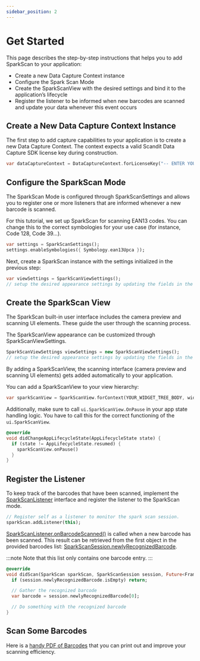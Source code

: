 ```yaml
---
sidebar_position: 2
---
```


# Get Started

This page describes the step-by-step instructions that helps you to add SparkScan to your application:

- Create a new Data Capture Context instance
- Configure the Spark Scan Mode
- Create the SparkScanView with the desired settings and bind it to the application’s lifecycle
- Register the listener to be informed when new barcodes are scanned and update your data whenever this event occurs

## Create a New Data Capture Context Instance

The first step to add capture capabilities to your application is to create a new Data Capture Context. The context expects a valid Scandit Data Capture SDK license key during construction.

```dart
var dataCaptureContext = DataCaptureContext.forLicenseKey("-- ENTER YOUR SCANDIT LICENSE KEY HERE --");
```

## Configure the SparkScan Mode

The SparkScan Mode is configured through SparkScanSettings and allows you to register one or more listeners that are informed whenever a new barcode is scanned.

For this tutorial, we set up SparkScan for scanning EAN13 codes. You can change this to the correct symbologies for your use case (for instance, Code 128, Code 39…).

```dart
var settings = SparkScanSettings();
settings.enableSymbologies({ Symbology.ean13Upca });
```

Next, create a SparkScan instance with the settings initialized in the previous step:

```dart
var viewSettings = SparkScanViewSettings();
// setup the desired appearance settings by updating the fields in the object above
```

## Create the SparkScan View

The SparkScan built-in user interface includes the camera preview and scanning UI elements. These guide the user through the scanning process.

The SparkScanView appearance can be customized through SparkScanViewSettings.

```dart
SparkScanViewSettings viewSettings = new SparkScanViewSettings();
// setup the desired appearance settings by updating the fields in the object above
```

By adding a SparkScanView, the scanning interface (camera preview and scanning UI elements) gets added automatically to your application.

You can add a SparkScanView to your view hierarchy:

```dart
var sparkScanView = SparkScanView.forContext(YOUR_WIDGET_TREE_BODY, widget.dataCaptureContext, sparkScan, null);
```

Additionally, make sure to call `ui.SparkScanView.OnPause` in your app state handling logic. You have to call this for the correct functioning of the `ui.SparkScanView`.

```dart
@override
void didChangeAppLifecycleState(AppLifecycleState state) {
  if (state != AppLifecycleState.resumed) {
    sparkScanView.onPause()
  }
}
```

## Register the Listener

To keep track of the barcodes that have been scanned, implement the [SparkScanListener](https://docs.scandit.com/data-capture-sdk/flutter/barcode-capture/api/spark-scan-listener.html#interface-scandit.datacapture.barcode.spark.ISparkScanListener) interface and register the listener to the SparkScan mode.

```dart
// Register self as a listener to monitor the spark scan session.
sparkScan.addListener(this);
```

[SparkScanListener.onBarcodeScanned()](https://docs.scandit.com/data-capture-sdk/flutter/barcode-capture/api/spark-scan-listener.html#method-scandit.datacapture.barcode.spark.ISparkScanListener.OnBarcodeScanned) is called when a new barcode has been scanned. This result can be retrieved from the first object in the provided barcodes list: [SparkScanSession.newlyRecognizedBarcode](https://docs.scandit.com/data-capture-sdk/flutter/barcode-capture/api/spark-scan-session.html#property-scandit.datacapture.barcode.spark.SparkScanSession.NewlyRecognizedBarcode).

:::note
Note that this list only contains one barcode entry.
:::

```dart
@override
void didScan(SparkScan sparkScan, SparkScanSession session, Future<FrameData?> getFrameData()) {
  if (session.newlyRecognizedBarcode.isEmpty) return;

  // Gather the recognized barcode
  var barcode = session.newlyRecognizedBarcode[0];

  // Do something with the recognized barcode
}
```

## Scan Some Barcodes

Here is a [handy PDF of Barcodes](https://github.com/Scandit/.github/blob/main/images/PrintTheseBarcodes.pdf) that you can print out and improve your scanning efficiency.
